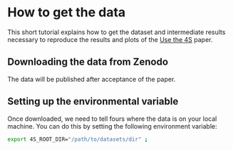 # How to get the data

This short tutorial explains how to get the dataset and intermediate results 
necessary to reproduce the results and plots of the 
[Use the 4S](../05_citation.rst) paper. 

## Downloading the data from Zenodo
The data will be published after acceptance of the paper.

## Setting up the environmental variable

Once downloaded, we need to tell fours where the data is on your local 
machine. You can do this by setting the following environment variable:

```bash
export 4S_ROOT_DIR="/path/to/datasets/dir" ;
```
